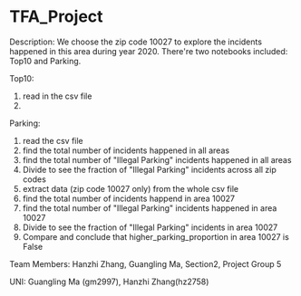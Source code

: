 # TFA_Project
Description: We choose the zip code 10027 to explore the incidents happened in this area during year 2020. There're two notebooks included: Top10 and Parking.

Top10: 
1. read in the csv file 
2. 

Parking:
1. read the csv file
2. find the total number of incidents happened in all areas
3. find the total number of "Illegal Parking" incidents happened in all areas
4. Divide to see the fraction of "Illegal Parking" incidents across all zip codes
5. extract data (zip code 10027 only) from the whole csv file
6. find the total number of incidents happend in area 10027
7. find the total number of "Illegal Parking" incidents happened in area 10027
8. Divide to see the fraction of "Illegal Parking" incidents in area 10027
9. Compare and conclude that higher_parking_proportion in area 10027 is False

Team Members: Hanzhi Zhang, Guangling Ma, Section2, Project Group 5

UNI: Guangling Ma (gm2997), Hanzhi Zhang(hz2758)
